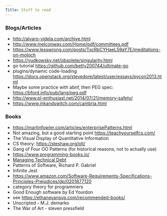 ```yaml
---
Title: Stuff to read
---
```


### Blogs/Articles

- <http://alvaro-videla.com/archive.html>
- <http://www.melconway.com/Home/pdf/committees.pdf>
- <https://www.lesswrong.com/posts/TxcRbCYHaeL59aY7E/meditations-on-moloch>
- <https://yudkowsky.net/obsolete/singularity.html>
- go tutorial <https://github.com/betty200744/ultimate-go>
- plugins/dynamic code-loading <https://docs.openstack.org/stevedore/latest/user/essays/pycon2013.html>
- Maybe some practice with abnf, then PEG spec: <https://bford.info/pub/lang/peg.pdf>
- <http://www.pl-enthusiast.net/2014/07/21/memory-safety/>
- <https://www.inkandswitch.com/cambria.html>

### Books

- <https://martinfowler.com/articles/enterprisePatterns.html>
- Not amazing, but a good starting point <https://teachyourselfcs.com/>
- The Visual Display of Quantitative Information
- CS theory: <https://steshaw.org/plt/>
- Gang of Four OO Patterns (for historical reasons, not to actually use)
- <https://www.programming-books.io/>
- [Managing Technical Debt](https://www.amazon.com/Managing-Technical-Debt-Development-Engineering/dp/013564593X)
- Patterns of Software, Richard P. Gabriel
- Infinite Jest
- <https://www.amazon.com/Software-Requirements-Specifications-Principles-Prejudices/dp/0201877120>
- category theory for programmers
- Good Enough software by Ed Yourdon
- see <https://ethanevansvp.com/recommended-books/>
- Unscripted - M.J. demarko
- The War of Art - steven pressfield
